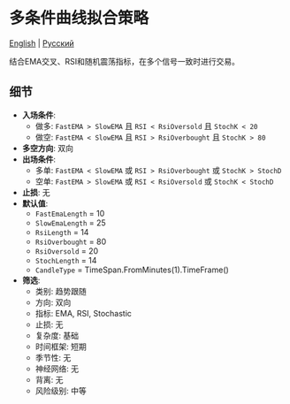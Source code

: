 # 多条件曲线拟合策略
[English](README.md) | [Русский](README_ru.md)

结合EMA交叉、RSI和随机震荡指标，在多个信号一致时进行交易。

## 细节

- **入场条件**:
  - 做多: `FastEMA > SlowEMA` 且 `RSI < RsiOversold` 且 `StochK < 20`
  - 做空: `FastEMA < SlowEMA` 且 `RSI > RsiOverbought` 且 `StochK > 80`
- **多空方向**: 双向
- **出场条件**:
  - 多单: `FastEMA < SlowEMA` 或 `RSI > RsiOverbought` 或 `StochK > StochD`
  - 空单: `FastEMA > SlowEMA` 或 `RSI < RsiOversold` 或 `StochK < StochD`
- **止损**: 无
- **默认值**:
  - `FastEmaLength` = 10
  - `SlowEmaLength` = 25
  - `RsiLength` = 14
  - `RsiOverbought` = 80
  - `RsiOversold` = 20
  - `StochLength` = 14
  - `CandleType` = TimeSpan.FromMinutes(1).TimeFrame()
- **筛选**:
  - 类别: 趋势跟随
  - 方向: 双向
  - 指标: EMA, RSI, Stochastic
  - 止损: 无
  - 复杂度: 基础
  - 时间框架: 短期
  - 季节性: 无
  - 神经网络: 无
  - 背离: 无
  - 风险级别: 中等
